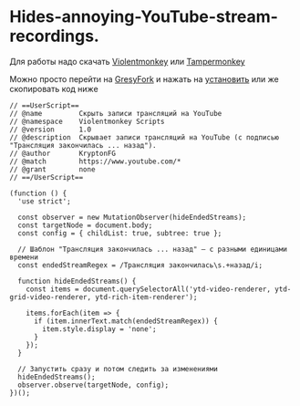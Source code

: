 # Hides-annoying-YouTube-stream-recordings.

Для работы надо скачать [Violentmonkey](https://github.com/violentmonkey/violentmonkey) или [Tampermonkey](https://github.com/Tampermonkey/tampermonkey)

Можно просто перейти на [GresyFork](https://greasyfork.org/ru/scripts/540383-%D1%81%D0%BA%D1%80%D1%8B%D1%82%D1%8C-%D0%B7%D0%B0%D0%BF%D0%B8%D1%81%D0%B8-%D1%82%D1%80%D0%B0%D0%BD%D1%81%D0%BB%D1%8F%D1%86%D0%B8%D0%B9-%D0%BD%D0%B0-youtube/code) и нажать на [установить](chrome-extension://jinjaccalgkegednnccohejagnlnfdag/confirm/index.html#VMr8p29gmrm1m) или же скопировать код ниже

```
// ==UserScript==
// @name         Скрыть записи трансляций на YouTube
// @namespace    Violentmonkey Scripts
// @version      1.0
// @description  Скрывает записи трансляций на YouTube (с подписью "Трансляция закончилась ... назад").
// @author       KryptonFG
// @match        https://www.youtube.com/*
// @grant        none
// ==/UserScript==
 
(function () {
  'use strict';
 
  const observer = new MutationObserver(hideEndedStreams);
  const targetNode = document.body;
  const config = { childList: true, subtree: true };
 
  // Шаблон "Трансляция закончилась ... назад" — с разными единицами времени
  const endedStreamRegex = /Трансляция закончилась\s.+назад/i;
 
  function hideEndedStreams() {
    const items = document.querySelectorAll('ytd-video-renderer, ytd-grid-video-renderer, ytd-rich-item-renderer');
 
    items.forEach(item => {
      if (item.innerText.match(endedStreamRegex)) {
        item.style.display = 'none';
      }
    });
  }
 
  // Запустить сразу и потом следить за изменениями
  hideEndedStreams();
  observer.observe(targetNode, config);
})();
```
